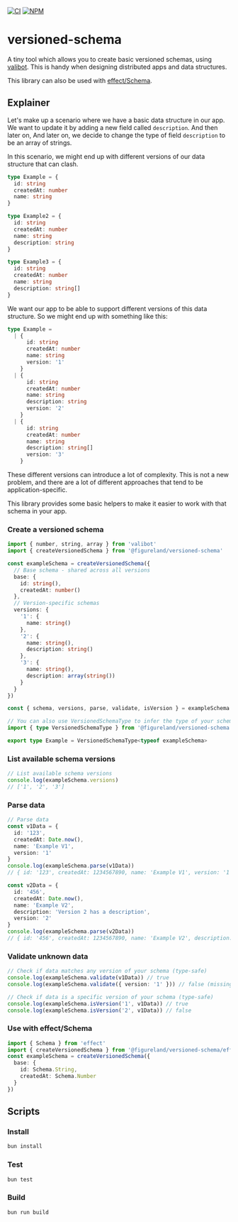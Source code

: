 [![CI](https://github.com/figureland/versioned-schema/actions/workflows/ci.yml/badge.svg)](https://github.com/figureland/versioned-schema/actions/workflows/ci.yml)
[![NPM](https://img.shields.io/npm/v/@figureland/versioned-schema?color=40bd5c)](https://img.shields.io/npm/v/@figureland/versioned-schema?color=40bd5c)

# versioned-schema

A tiny tool which allows you to create basic versioned schemas, using [valibot](https://valibot.dev/). This is handy when designing distributed apps and data structures.

This library can also be used with [effect/Schema](https://effect.website/docs/schema/introduction/).

## Explainer

Let's make up a scenario where we have a basic data structure in our app. We want to update it by adding a new field called `description`. And then later on, And later on, we decide to change the type of field `description` to be an array of strings.

In this scenario, we might end up with different versions of our data structure that can clash.

```ts
type Example = {
  id: string
  createdAt: number
  name: string
}

type Example2 = {
  id: string
  createdAt: number
  name: string
  description: string
}

type Example3 = {
  id: string
  createdAt: number
  name: string
  description: string[]
}
```

We want our app to be able to support different versions of this data structure. So we might end up with something like this:

```ts
type Example =
  | {
      id: string
      createdAt: number
      name: string
      version: '1'
    }
  | {
      id: string
      createdAt: number
      name: string
      description: string
      version: '2'
    }
  | {
      id: string
      createdAt: number
      name: string
      description: string[]
      version: '3'
    }
```

These different versions can introduce a lot of complexity. This is not a new problem, and there are a lot of different approaches that tend to be application-specific.

This library provides some basic helpers to make it easier to work with that schema in your app.

### Create a versioned schema

```ts
import { number, string, array } from 'valibot'
import { createVersionedSchema } from '@figureland/versioned-schema'

const exampleSchema = createVersionedSchema({
  // Base schema - shared across all versions
  base: {
    id: string(),
    createdAt: number()
  },
  // Version-specific schemas
  versions: {
    '1': {
      name: string()
    },
    '2': {
      name: string(),
      description: string()
    },
    '3': {
      name: string(),
      description: array(string())
    }
  }
})

const { schema, versions, parse, validate, isVersion } = exampleSchema

// You can also use VersionedSchemaType to infer the type of your schema
import { type VersionedSchemaType } from '@figureland/versioned-schema'

export type Example = VersionedSchemaType<typeof exampleSchema>
```

### List available schema versions

```ts
// List available schema versions
console.log(exampleSchema.versions)
// ['1', '2', '3']
```

### Parse data

```ts
// Parse data
const v1Data = {
  id: '123',
  createdAt: Date.now(),
  name: 'Example V1',
  version: '1'
}
console.log(exampleSchema.parse(v1Data))
// { id: '123', createdAt: 1234567890, name: 'Example V1', version: '1' }

const v2Data = {
  id: '456',
  createdAt: Date.now(),
  name: 'Example V2',
  description: 'Version 2 has a description',
  version: '2'
}
console.log(exampleSchema.parse(v2Data))
// { id: '456', createdAt: 1234567890, name: 'Example V2', description: '...', version: '2' }
```

### Validate unknown data

```ts
// Check if data matches any version of your schema (type-safe)
console.log(exampleSchema.validate(v1Data)) // true
console.log(exampleSchema.validate({ version: '1' })) // false (missing required fields)

// Check if data is a specific version of your schema (type-safe)
console.log(exampleSchema.isVersion('1', v1Data)) // true
console.log(exampleSchema.isVersion('2', v1Data)) // false
```

### Use with effect/Schema

```ts
import { Schema } from 'effect'
import { createVersionedSchema } from '@figureland/versioned-schema/effect'
const exampleSchema = createVersionedSchema({
  base: {
    id: Schema.String,
    createdAt: Schema.Number
  }
})
```

## Scripts

### Install

```bash
bun install
```

### Test

```bash
bun test
```

### Build

```bash
bun run build
```
